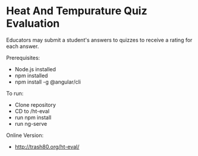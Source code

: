 # Heat And Tempurature Quiz Evaluation
Educators may submit a student's answers to quizzes to receive a rating for each answer.

Prerequisites:
* Node.js installed
* npm installed
* npm install -g @angular/cli

To run:
* Clone repository
* CD to <clone directory>/ht-eval
* run npm install
* run ng-serve

Online Version:
* http://trash80.org/ht-eval/
